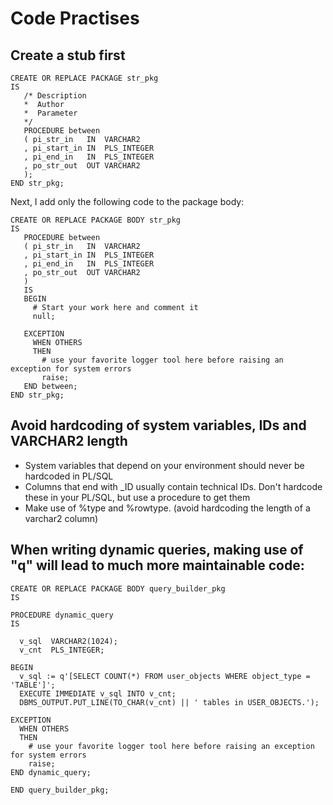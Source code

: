 # Code Practises

## Create a stub first
```
CREATE OR REPLACE PACKAGE str_pkg
IS
   /* Description 
   *  Author
   *  Parameter
   */
   PROCEDURE between
   ( pi_str_in   IN  VARCHAR2
   , pi_start_in IN  PLS_INTEGER
   , pi_end_in   IN  PLS_INTEGER
   , po_str_out  OUT VARCHAR2
   );
END str_pkg;
```
Next, I add only the following code to the package body:
```
CREATE OR REPLACE PACKAGE BODY str_pkg
IS
   PROCEDURE between
   ( pi_str_in   IN  VARCHAR2
   , pi_start_in IN  PLS_INTEGER
   , pi_end_in   IN  PLS_INTEGER
   , po_str_out  OUT VARCHAR2
   )
   IS
   BEGIN
     # Start your work here and comment it
     null;
   
   EXCEPTION
     WHEN OTHERS
     THEN
       # use your favorite logger tool here before raising an exception for system errors
       raise;
   END between;
END str_pkg;
```

## Avoid hardcoding of system variables, IDs and VARCHAR2 length
- System variables that depend on your environment should never be hardcoded in PL/SQL
- Columns that end with _ID usually contain technical IDs. Don't hardcode these in your PL/SQL, but use a procedure to get them
- Make use of %type and %rowtype. (avoid hardcoding the length of a varchar2 column)

## When writing dynamic queries, making use of "q" will lead to much more maintainable code:
```
CREATE OR REPLACE PACKAGE BODY query_builder_pkg
IS

PROCEDURE dynamic_query
IS

  v_sql  VARCHAR2(1024);
  v_cnt  PLS_INTEGER;

BEGIN
  v_sql := q'[SELECT COUNT(*) FROM user_objects WHERE object_type = 'TABLE']';
  EXECUTE IMMEDIATE v_sql INTO v_cnt;
  DBMS_OUTPUT.PUT_LINE(TO_CHAR(v_cnt) || ' tables in USER_OBJECTS.');

EXCEPTION
  WHEN OTHERS
  THEN
    # use your favorite logger tool here before raising an exception for system errors
    raise;
END dynamic_query;

END query_builder_pkg;
```
